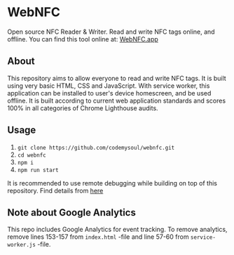 # WebNFC

Open source NFC Reader & Writer. Read and write NFC tags online, and offline.
You can find this tool online at: [WebNFC.app](https://webnfc.app/)

## About

This repository aims to allow everyone to read and write NFC tags.
It is built using very basic HTML, CSS and JavaScript.
With service worker, this application can be installed to user's device homescreen, and be used offline.
It is built according to current web application standards and scores 100% in all categories of Chrome Lighthouse audits.

## Usage 

1. `git clone https://github.com/codemysoul/webnfc.git`
2. `cd webnfc`
3. `npm i`
4. `npm run start`

It is recommended to use remote debugging while building on top of this repository. Find details from [here](https://developers.google.com/web/tools/chrome-devtools/remote-debugging)

## Note about Google Analytics

This repo includes Google Analytics for event tracking. To remove analytics, remove lines 153-157 from `index.html` -file and line 57-60 from `service-worker.js` -file.